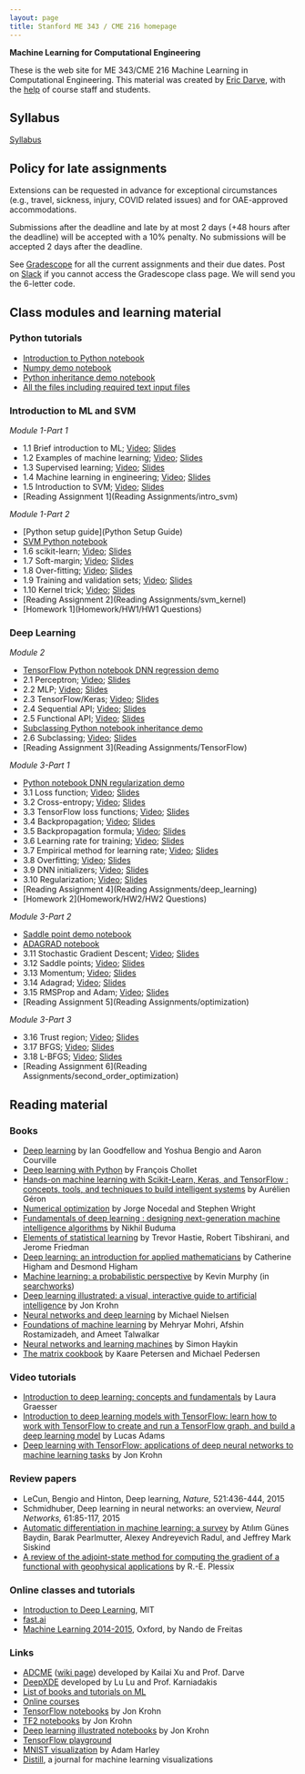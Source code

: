 ```yaml
---
layout: page
title: Stanford ME 343 / CME 216 homepage
---
```


**Machine Learning for Computational Engineering**

These is the web site for ME 343/CME 216 Machine Learning in Computational Engineering. This material was created by [Eric Darve](https://me.stanford.edu/people/eric-darve), with the [help](https://github.com/EricDarve/me343-cme216-winter-2021/commits/main) of course staff and students.

## Syllabus

[Syllabus](syllabus)

## Policy for late assignments

Extensions can be requested in advance for exceptional circumstances (e.g., travel, sickness, injury, COVID related issues) and for OAE-approved accommodations.

Submissions after the deadline and late by at most 2 days (+48 hours after the deadline) will be accepted with a 10% penalty. No submissions will be accepted 2 days after the deadline.

See [Gradescope](https://www.gradescope.com/courses/222525) for all the current assignments and their due dates. Post on [Slack](https://stanford-3kml.slack.com) if you cannot access the Gradescope class page. We will send you the 6-letter code.

## Class modules and learning material

### Python tutorials

- [Introduction to Python notebook](https://github.com/EricDarve/me343-cme216-winter-2021/blob/main/Code/Python/Python%20basics.ipynb)
- [Numpy demo notebook](https://github.com/EricDarve/me343-cme216-winter-2021/blob/main/Code/Python/Numpy%20tutorial.ipynb)
- [Python inheritance demo notebook](https://github.com/EricDarve/me343-cme216-winter-2021/blob/main/Code/Python/Inheritance%20demo.ipynb)
- [All the files including required text input files](https://github.com/EricDarve/me343-cme216-winter-2021/tree/main/Code/Python)

### Introduction to ML and SVM

*Module 1-Part 1*

- 1.1 Brief introduction to ML; [Video](https://stanford-pilot.hosted.panopto.com/Panopto/Pages/Viewer.aspx?id=089ae55c-cdbe-412f-816b-ab92013a5794); [Slides](Slides/ML_introduction/brief_intro.pdf)
- 1.2 Examples of machine learning; [Video](https://stanford-pilot.hosted.panopto.com/Panopto/Pages/Viewer.aspx?id=e64f9a8c-79b0-4e50-aac8-ab93015a260a); [Slides](Slides/ML_introduction/examples_ML.pdf)
- 1.3 Supervised learning; [Video](https://stanford-pilot.hosted.panopto.com/Panopto/Pages/Viewer.aspx?id=21ddf854-4f08-4293-93d2-ab9301632240); [Slides](Slides/ML_introduction/supervised_learning.pdf)
- 1.4 Machine learning in engineering; [Video](https://stanford-pilot.hosted.panopto.com/Panopto/Pages/Viewer.aspx?id=54cdfec5-a2a8-4e77-9a07-ab930165b07a); [Slides](Slides/ML_introduction/ml_in_engineering.pdf)
- 1.5 Introduction to SVM; [Video](https://stanford-pilot.hosted.panopto.com/Panopto/Pages/Viewer.aspx?id=db1ae91e-dedd-4f35-9824-ab9201843632); [Slides](Slides/ML_introduction/SVM_introduction.pdf)
- [Reading Assignment 1](Reading Assignments/intro_svm)

*Module 1-Part 2*

- [Python setup guide](Python Setup Guide)
- [SVM Python notebook](https://github.com/EricDarve/me343-cme216-winter-2021/blob/main/Code/svm.ipynb)
- 1.6 scikit-learn; [Video](https://stanford-pilot.hosted.panopto.com/Panopto/Pages/Viewer.aspx?id=79e12251-3c02-4909-af9d-ab9300073284); [Slides](Slides/ML_introduction/scikit-learn.pdf)
- 1.7 Soft-margin; [Video](https://stanford-pilot.hosted.panopto.com/Panopto/Pages/Viewer.aspx?id=fc2de4ae-5cd7-4e44-83f6-ab93000d4526); [Slides](Slides/ML_introduction/softmargin.pdf)
- 1.8 Over-fitting; [Video](https://stanford-pilot.hosted.panopto.com/Panopto/Pages/Viewer.aspx?id=822d5262-4b24-4773-ba4f-ab9301207cce); [Slides](Slides/ML_introduction/overfitting.pdf)
- 1.9 Training and validation sets; [Video](https://stanford-pilot.hosted.panopto.com/Panopto/Pages/Viewer.aspx?id=de353d83-76ba-4b30-b509-ab930127f783); [Slides](Slides/ML_introduction/training_validation.pdf)
- 1.10 Kernel trick; [Video](https://stanford-pilot.hosted.panopto.com/Panopto/Pages/Viewer.aspx?id=fc753602-132a-46fe-bdba-ab95000e417b); [Slides](Slides/ML_introduction/kernel_trick.pdf)
- [Reading Assignment 2](Reading Assignments/svm_kernel)
- [Homework 1](Homework/HW1/HW1 Questions)

### Deep Learning

*Module 2*

- [TensorFlow Python notebook DNN regression demo](https://github.com/EricDarve/me343-cme216-winter-2021/blob/main/Code/DNN_regression.ipynb)
- 2.1 Perceptron; [Video](https://stanford-pilot.hosted.panopto.com/Panopto/Pages/Viewer.aspx?id=b9bd406a-ee67-4b42-8f32-ab9c0002fc79); [Slides](Slides/TensorFlow/perceptron.pdf)
- 2.2 MLP; [Video](https://stanford-pilot.hosted.panopto.com/Panopto/Pages/Viewer.aspx?id=b42e0a97-2134-430c-930f-ab9c000c2e90); [Slides](Slides/TensorFlow/MLP.pdf)
- 2.3 TensorFlow/Keras; [Video](https://stanford-pilot.hosted.panopto.com/Panopto/Pages/Viewer.aspx?id=88d50df4-652b-45b4-9dd6-ab9d000a3d6a); [Slides](Slides/TensorFlow/TensorFlow_Keras.pdf)
- 2.4 Sequential API; [Video](https://stanford-pilot.hosted.panopto.com/Panopto/Pages/Viewer.aspx?id=4e156180-3c8a-41d0-aaa1-ab9d0014328d); [Slides](Slides/TensorFlow/TF_sequential_API.pdf)
- 2.5 Functional API; [Video](https://stanford-pilot.hosted.panopto.com/Panopto/Pages/Viewer.aspx?id=adaafcf8-8a66-442a-af1e-ab9d00105e88); [Slides](Slides/TensorFlow/TF_functional_API.pdf)
- [Subclassing Python notebook inheritance demo](https://github.com/EricDarve/me343-cme216-winter-2021/blob/main/Code/Inheritance%20demo.ipynb)
- 2.6 Subclassing; [Video](https://stanford-pilot.hosted.panopto.com/Panopto/Pages/Viewer.aspx?id=dd3c47e3-9d52-4bf0-864d-ab9d012ec854); [Slides](Slides/TensorFlow/TF_subclassing.pdf)
- [Reading Assignment 3](Reading Assignments/TensorFlow)

*Module 3-Part 1*

- [Python notebook DNN regularization demo](https://github.com/EricDarve/me343-cme216-winter-2021/blob/main/Code/DNN_regularization.ipynb)
- 3.1 Loss function; [Video](https://stanford-pilot.hosted.panopto.com/Panopto/Pages/Viewer.aspx?id=12b616b7-cd88-4a82-9e17-abaa018b54bf); [Slides](Slides/Deep_Learning/Loss_function.pdf)
- 3.2 Cross-entropy; [Video](https://stanford-pilot.hosted.panopto.com/Panopto/Pages/Viewer.aspx?id=dd267b8b-074f-498f-97ac-abab00064d2c); [Slides](Slides/Deep_Learning/Cross_entropy.pdf) 
- 3.3 TensorFlow loss functions; [Video](https://stanford-pilot.hosted.panopto.com/Panopto/Pages/Viewer.aspx?id=9efdcf32-d4c0-47b1-a6dd-abab011f9ac6); [Slides](Slides/Deep_Learning/Tensorflow_loss_functions.pdf)
- 3.4 Backpropagation; [Video](https://stanford-pilot.hosted.panopto.com/Panopto/Pages/Viewer.aspx?id=1d4539ca-dda9-4b0f-96fa-abab012469a4); [Slides](Slides/Deep_Learning/Backpropagation.pdf)
- 3.5 Backpropagation formula; [Video](https://stanford-pilot.hosted.panopto.com/Panopto/Pages/Viewer.aspx?id=19daa234-19fd-4e3b-8d38-abab0155f6db); [Slides](Slides/Deep_Learning/Backpropagation_formula.pdf)
- 3.6 Learning rate for training; [Video](https://stanford-pilot.hosted.panopto.com/Panopto/Pages/Viewer.aspx?id=e2081efc-3573-4ec5-8b73-abae000720cd); [Slides](Slides/Deep_Learning/Learning_rate_for_training.pdf)
- 3.7 Empirical method for learning rate; [Video](https://stanford-pilot.hosted.panopto.com/Panopto/Pages/Viewer.aspx?id=136043d7-4023-44f7-9068-abae000f3249); [Slides](Slides/Deep_Learning/Empirical_method_for_learning_rate.pdf)
- 3.8 Overfitting; [Video](https://stanford-pilot.hosted.panopto.com/Panopto/Pages/Viewer.aspx?id=e43f30a2-4e28-4005-8bd1-acba0005c6e8); [Slides](Slides/Deep_Learning/Overfitting.pdf)
- 3.9 DNN initializers; [Video](https://stanford-pilot.hosted.panopto.com/Panopto/Pages/Viewer.aspx?id=42c5036a-ef10-4a65-8563-acba000d9424); [Slides](Slides/Deep_Learning/DNN_initializers.pdf)
- 3.10 Regularization; [Video](https://stanford-pilot.hosted.panopto.com/Panopto/Pages/Viewer.aspx?id=04b1cf19-aa64-457e-a1fe-acba00186069); [Slides](Slides/Deep_Learning/Regularization.pdf)
- [Reading Assignment 4](Reading Assignments/deep_learning)
- [Homework 2](Homework/HW2/HW2 Questions)

*Module 3-Part 2*

- [Saddle point demo notebook](https://github.com/EricDarve/me343-cme216-winter-2021/blob/main/Code/Saddle%20points.ipynb)
- [ADAGRAD notebook](https://github.com/EricDarve/me343-cme216-winter-2021/blob/main/Code/Adagrad.ipynb)
- 3.11 Stochastic Gradient Descent; [Video](https://stanford-pilot.hosted.panopto.com/Panopto/Pages/Viewer.aspx?id=3f76c7ec-a601-4d4a-8860-abb30137998c); [Slides](Slides/Deep_Learning/Stochastic_Gradient_Descent.pdf)
- 3.12 Saddle points; [Video](https://stanford-pilot.hosted.panopto.com/Panopto/Pages/Viewer.aspx?id=c1fda57c-2c84-454b-b5c6-abb3014bb0d3); [Slides](Slides/Deep_Learning/Saddle_points.pdf)
- 3.13 Momentum; [Video](https://stanford-pilot.hosted.panopto.com/Panopto/Pages/Viewer.aspx?id=ae3feaf2-5884-42c5-aa01-abb3016db5f9); [Slides](Slides/Deep_Learning/Momentum.pdf)
- 3.14 Adagrad; [Video](https://stanford-pilot.hosted.panopto.com/Panopto/Pages/Viewer.aspx?id=9c74557c-832b-41d7-8cfd-abb30189fc85); [Slides](Slides/Deep_Learning/Adagrad.pdf)
- 3.15 RMSProp and Adam; [Video](https://stanford-pilot.hosted.panopto.com/Panopto/Pages/Viewer.aspx?id=8986cd22-6e69-4733-976c-abb4000dc637); [Slides](Slides/Deep_Learning/RMSProp_and_Adam.pdf)
- [Reading Assignment 5](Reading Assignments/optimization)

*Module 3-Part 3*

- 3.16 Trust region; [Video](https://stanford-pilot.hosted.panopto.com/Panopto/Pages/Viewer.aspx?id=b1e21c0a-e691-4c37-b7d0-acc00185514a); [Slides](Slides/Deep_Learning/Trust_region.pdf)
- 3.17 BFGS; [Video](https://stanford-pilot.hosted.panopto.com/Panopto/Pages/Viewer.aspx?id=36ab1ffb-32cb-4b2e-8ffb-acc1000e6e66); [Slides](Slides/Deep_Learning/BFGS.pdf)
- 3.18 L-BFGS; [Video](https://stanford-pilot.hosted.panopto.com/Panopto/Pages/Viewer.aspx?id=ff39ec4f-ad00-452e-ba18-acc1001b6554); [Slides](Slides/Deep_Learning/LBFGS.pdf)
- [Reading Assignment 6](Reading Assignments/second_order_optimization)

## Reading material

###  Books

- [Deep learning](http://www.deeplearningbook.org/) by Ian Goodfellow and Yoshua Bengio and Aaron Courville
- [Deep learning with Python](https://searchworks.stanford.edu/view/13216992) by Fran&ccedil;ois Chollet
- [Hands-on machine learning with Scikit-Learn, Keras, and TensorFlow : concepts, tools, and techniques to build intelligent systems](https://searchworks.stanford.edu/view/13489354) by Aur&eacute;lien G&eacute;ron
- [Numerical optimization](https://searchworks.stanford.edu/view/6630751) by Jorge Nocedal and Stephen Wright
- [Fundamentals of deep learning : designing next-generation machine intelligence algorithms](https://searchworks.stanford.edu/view/12112250) by Nikhil Buduma
- [Elements of statistical learning](https://searchworks.stanford.edu/view/12458005) by Trevor Hastie, Robert Tibshirani, and Jerome Friedman
- [Deep learning: an introduction for applied mathematicians](https://epubs.siam.org/doi/pdf/10.1137/18M1165748) by Catherine Higham and Desmond Higham
- [Machine learning: a probabilistic perspective](https://www.cs.ubc.ca/~murphyk/MLbook/) by Kevin Murphy (in [searchworks](https://searchworks.stanford.edu/view/13163347))
- [Deep learning illustrated: a visual, interactive guide to artificial intelligence](https://searchworks.stanford.edu/view/13463749) by Jon Krohn
- [Neural networks and deep learning](http://neuralnetworksanddeeplearning.com/) by Michael Nielsen
- [Foundations of machine learning](https://cs.nyu.edu/~mohri/mlbook/) by Mehryar Mohri, Afshin Rostamizadeh, and Ameet Talwalkar
- [Neural networks and learning machines](https://searchworks.stanford.edu/view/8631715) by Simon Haykin
- [The matrix cookbook](https://www.math.uwaterloo.ca/~hwolkowi/matrixcookbook.pdf) by Kaare Petersen and Michael Pedersen

### Video tutorials

- [Introduction to deep learning: concepts and fundamentals](https://searchworks.stanford.edu/view/13216564) by Laura Graesser
- [Introduction to deep learning models with TensorFlow: learn how to work with TensorFlow to create and run a TensorFlow graph, and build a deep learning model](https://searchworks.stanford.edu/view/13214579) by Lucas Adams
- [Deep learning with TensorFlow: applications of deep neural networks to machine learning tasks](https://searchworks.stanford.edu/view/13215423) by Jon Krohn

### Review papers

- LeCun, Bengio and Hinton, Deep learning, _Nature,_ 521:436-444, 2015
- Schmidhuber, Deep learning in neural networks: an overview, _Neural Networks,_ 61:85-117, 2015
- [Automatic differentiation in machine learning: a survey](https://arxiv.org/pdf/1502.05767.pdf) by At&#305;l&#305;m G&uuml;nes Baydin, Barak Pearlmutter, Alexey Andreyevich Radul, and Jeffrey Mark Siskind
- [A review of the adjoint-state method for computing the gradient of a functional with geophysical applications](https://academic.oup.com/gji/article/167/2/495/559970) by R.-E. Plessix

### Online classes and tutorials

- [Introduction to Deep Learning](http://introtodeeplearning.com/), MIT
- [fast.ai](https://course.fast.ai/)
- [Machine Learning 2014-2015](https://www.cs.ox.ac.uk/people/nando.defreitas/machinelearning/), Oxford, by Nando de Freitas

### Links

- [ADCME](https://github.com/kailaix/ADCME.jl) ([wiki page](https://kailaix.github.io/ADCME.jl/dev/)) developed by Kailai Xu and Prof. Darve
- [DeepXDE](https://github.com/lululxvi/deepxde) developed by Lu Lu and Prof. Karniadakis
- [List of books and tutorials on ML](https://github.com/josephmisiti/awesome-machine-learning/blob/master/books.md)
- [Online courses](https://github.com/josephmisiti/awesome-machine-learning/blob/master/courses.md)
- [TensorFlow notebooks](https://github.com/the-deep-learners/TensorFlow-LiveLessons) by Jon Krohn
- [TF2 notebooks](https://github.com/jonkrohn/tf2) by Jon Krohn
- [Deep learning illustrated notebooks](https://github.com/the-deep-learners/deep-learning-illustrated) by Jon Krohn
- [TensorFlow playground](http://playground.tensorflow.org/)
- [MNIST visualization](https://www.cs.ryerson.ca/~aharley/vis/conv/) by Adam Harley
- [Distill](https://distill.pub/), a journal for machine learning visualizations

<!--
## Material from Spring 2020

## Reading assignments

Module 1

1. [Introduction to ML and SVM](Reading Assignments/intro_svm)
1. [Soft-margins in SVM](Reading Assignments/svm_softmargin)
1. [Kernel trick](Reading Assignments/kernel_trick)

- [Module 1 Solutions](RA Solutions/RA1-3_solutions)

Module 2

{:start="4"}
1. [Perceptron](Reading Assignments/perceptron)
1. [MLP](Reading Assignments/MLP) (multi-layer perceptron)
1. [TensorFlow](Reading Assignments/TF)
1. [Subclassing](Reading Assignments/subclassing)

Module 3

{:start="8"}
1. [Loss function and cross entropy](Reading Assignments/loss)
1. [Loss functions in TF/Keras](Reading Assignments/TF_loss)
1. [The backpropagation algorithm](Reading Assignments/Backpropagation)
1. [Learning rate and overfitting](Reading Assignments/LR_overfitting)
1. [Initializers and regularizers](Reading Assignments/initializers_regularizers)
1. [SGD and saddle points](Reading Assignments/SGD)
1. [Momentum and ADAGRAD](Reading Assignments/Momentum)
1. [RMSProp and Adam](Reading Assignments/Adam)

- [Module 3 Solutions](RA Solutions/RA_Solution_module3)

Module 4

{:start="16"}
1. [Automatic differentiation overview](Reading Assignments/AD)
1. [Computational graph](Reading Assignments/ComplGraph)
1. [Forward and reverse modes](Reading Assignments/FwdRevMode)
1. [AD for physical simulation](Reading Assignments/ADPhys)
1. [AD through implicit operators](Reading Assignments/ImplicitOps)

- [Module 4 Solutions](RA Solutions/RA_Solution_module4)

Module 5

{:start="21"}
1. [Inverse problems](Reading Assignments/Inverse)
1. [Training for inverse problems](Reading Assignments/InverseTraining)
1. [Physics constrained learning](Reading Assignments/PCL)
1. [Physics-informed learning conclusion](Reading Assignments/InverseConclusion)

- [Module 5 Solutions](RA Solutions/RA_Solution_module5)

Module 6

{:start="25"}
1. [Generative Adversarial Networks](Reading Assignments/GAN)

## Programming Homework

- [Python setup guide](Python Setup Guide)
- [Homework 1](Homework/HW1 Questions) and [starter code](Homework/hw1_starter_code.zip) and [solution](HW Solutions/svm.ipynb)
- [Homework 2](Homework/HW2 Questions) and [starter code](Homework/hw2_starter_code.zip) and [solution](HW Solutions/hw2_solution.zip)
- [Homework 3](Homework/HW3 Questions) and [starter code](Homework/hw3_starter_code.zip) and [solution](HW Solutions/hw3_solution.zip)
- [Homework 4](Homework/HW4/HW4 Questions) and [starter code](Homework/HW4/hw4_starter_code.zip) and [solution writeup](HW Solutions/hw4_solution) and [solution files](HW Solutions/hw4_solution.zip)

## Final Project

[Instructions](Homework/Final Project)

## Lecture slides and code

The videos accompanying these lectures can be found on canvas under ["Course Videos."](https://canvas.stanford.edu/courses/118944/external_tools/3367)

Python tutorial

- [Tutorial code](https://github.com/EricDarve/cme216-spring-2020/tree/master/Code/Python)
- [Python introduction notebook](https://github.com/EricDarve/cme216-spring-2020/blob/master/Code/Python/Python%20basics.ipynb)
- [Numpy notebook](https://github.com/EricDarve/cme216-spring-2020/blob/master/Code/Python/Numpy%20tutorial.ipynb)

Module 1

_Introduction to Machine Learning and Support Vector Machines_

- [SVM code](https://github.com/EricDarve/cme216-spring-2020/blob/master/Code/svm.ipynb)
- [1.1 Brief introduction to machine learning](Slides/ML_introduction/brief_intro)
- [1.2 A few examples of machine learning](Slides/ML_introduction/examples_ML)
- [1.3 Supervised learning](Slides/ML_introduction/supervised_learning)
- [1.4 Machine learning in engineering](Slides/ML_introduction/ml_in_engineering)
- [1.5 Introduction to SVM](Slides/SVM_introduction/)
- [1.6 Scikit-learn](Slides/scikitlearn/scikit)
- [1.7 Soft-margin](Slides/scikitlearn/softmargin)
- [1.8 Overfitting](Slides/scikitlearn/overfitting)
- [1.9 Training and validation sets](Slides/scikitlearn/training_validation)
- [1.10 Kernel trick](Slides/scikitlearn/kernel_trick)

Module 2

_Deep Neural Networks and TensorFlow_

- [2.1 Perceptron](Slides/ANN/perceptron)
- [2.2 Artificial Neural Networks](Slides/ANN/MLP) (multilayer perceptron)
- [2.3 TensorFlow/Keras](Slides/TF_Keras/TF_Pytorch)
- [2.4 Sequential API](Slides/TF_Keras/TF_sequential)
- [2.5 Functional API](Slides/TF_Keras/TF_functional)
- [2.6 Subclassing](Slides/TF_Keras/subclassing)
- [DNN TensorFlow code](https://github.com/EricDarve/cme216-spring-2020/blob/master/Code/DNN_regression.ipynb)
- [Python inheritance example code](https://github.com/EricDarve/cme216-spring-2020/blob/master/Code/Inheritance%20demo.ipynb)

Module 3

_Deep Learning_

- [3.1 Loss function for regression and classification](Slides/Deep_Learning/Loss)
- [3.2 Cross-entropy](Slides/Deep_Learning/Cross_entropy)
- [3.3 TensorFlow loss functions](Slides/Deep_Learning/TF_loss)
- [3.4 Backpropagation](Slides/Deep_Learning/Backprop)
- [3.5 Backpropagation formula](Slides/Deep_Learning/Backprop_formula)
- [3.6 Learning rate for training](Slides/Deep_Learning/Learning_rate)
- [3.7 Empirical method for learning rate](Slides/Deep_Learning/Learning_rate_empirical)
- [3.8 Overfitting](Slides/Deep_Learning/Training_overfitting)
- [3.9 DNN initializers](Slides/Deep_Learning/Training_initializers)
- [3.10 Regularization](Slides/Deep_Learning/Training_regularization)
- [3.11 Stochastic Gradient Descent](Slides/Deep_Learning/SGD)
- [3.12 Saddle points](Slides/Deep_Learning/Saddle_points)
- [3.13 Momentum](Slides/Deep_Learning/Momentum)
- [3.14 Adagrad](Slides/Deep_Learning/Adagrad)
- [3.15 RMSProp and Adam](Slides/Deep_Learning/Adam)
- [Regularization for DNNs example code](https://github.com/EricDarve/cme216-spring-2020/blob/master/Code/DNN_regularization.ipynb)
- [Saddle points illustration code](https://github.com/EricDarve/cme216-spring-2020/blob/master/Code/Saddle%20points.ipynb)
- [ADAGRAD benchmark code](https://github.com/EricDarve/cme216-spring-2020/blob/master/Code/Adagrad.ipynb)

Module 4 and 5

_Physics informed learning, automatic differentiation, inverse modeling_

The slides are assembled into two PDF files. Each lecture will cover one section in one of these PDF files. The lecture videos are on [Canvas](https://canvas.stanford.edu/courses/118944/external_tools/3367).

- [Automatic Differentiation for Computational Engineering](Slides/AD/AD.pdf)
- [Inverse Modeling using ADCME](Slides/AD/Inverse.pdf)

## Contents of class

Highlights of topics to cover

**Supervised learning and SVM**

Module 1 (week 1 and 2, 4/6, 4/13)

- Supervised learning
- SVM; [scikit-learn](https://scikit-learn.org/stable/); kernel trick; radial basis functions
- Overfitting; underfitting; regularization

- Homework 1 (SVM homework)

**Deep learning**

Module 2 (week 3, 4/20)

- NN and DNN; layers; weights and biases; activation function; loss function; skipped: universal approximation theorems; [Montufar et al. (2014)](http://papers.nips.cc/paper/5422-on-the-number-of-linear-regions-of-deep-neural-networks.pdf)
- [TensorFlow](https://www.tensorflow.org/learn) and [Keras](https://www.tensorflow.org/guide/keras)

Module 3 Part 1 (week 4, 4/27)

- Forward and back-propagation
- Weight initialization
- Regularization; test and validation sets; hyperparameter optimization
- Regularization strategies
- Skipped; batch normalization

- Homework 2 (covid-19 modeling)

Module 3 Part 2 (week 5-6, 5/4, 5/11)

- Stochastic gradient methods; SGD, momentum; adaptive algorithms

If time allows: convolution nets; pooling; fully-connected nets; DNN and convnet architectures

**Physics-informed learning**

Module 4 and 5 (week 6-8, 5/11--5/25)

- Physics-based ML; PhysML
- DNN and numerical PDE solvers
- Automatic differentiation; forward and reverse mode AD; chain rule; computational graph
- Examples of numerical PDE solutions with ADCME
- Physics constrained learning

- Homework 3 (week 6; bathymetry)

**Generative deep networks**

Module 6 (week 9-10, 6/1)

- PhysGAN and ADCME
- GANs to generate samples from a given probability distribution
- Generator and discriminator networks; WGANs
- Skipped: autoencoders and variational autoencoders
- TensorFlow example

- Homework 4 (5/31; physics informed learning)

**Reinforcement learning**

Module 7

We won't have enough time to cover this topic unfortunately.

- Reinforcement learning; [Sutton and Barto](http://incompleteideas.net/book/the-book.html); [Mnih 2013](https://arxiv.org/abs/1312.5602)
- Temporal difference learning; deep Q-learning networks
- Policy gradients and actor-critic algorithms

-->